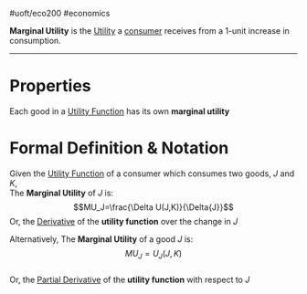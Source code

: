 #uoft/eco200 #economics 

**Marginal Utility** is the [Utility](Utility.md) a [consumer](consumer) receives from a 1-unit increase in consumption.

---
# Properties
Each good in a [Utility Function](Utility%20Function.md) has its own **marginal utility**
# Formal Definition & Notation
Given the [Utility Function](Utility%20Function.md) of a consumer which consumes two goods, $J$ and $K$,  
The **Marginal Utility** of $J$ is:  
$$MU_J=\frac{\Delta U(J,K)}{\Delta{J}}$$Or, the [Derivative](../../Mathematics/MAT235%20Notes/Derivative.md) of the **utility function** over the change in $J$

Alternatively, The **Marginal Utility** of a good $J$ is: $$MU_{J}=U_{J}(J,K)$$  
Or, the [Partial Derivative](../../Mathematics/MAT235%20Notes/Partial%20Derivative.md) of the **utility function** with respect to $J$


